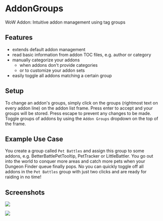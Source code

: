 AddonGroups
===========

WoW Addon: Intuitive addon management using tag groups

Features
--------
- extends default addon management
- read basic information from addon TOC files, e.g. author or category
- manually categorize your addons
  - when addons don't provide categories
  - or to customize your addon sets
- easily toggle all addons matching a certain group

Setup
-----
To change an addon's groups, simply click on the groups (rightmost text on every addon line) on the addon list frame. Press enter to accept and your groups will be stored. Press escape to prevent any changes to be made.
Toggle groups of addons by using the `Addon Groups` dropdown on the top of the frame.

Example Use Case
----------------
You create a group called `Pet Battles` and assign this group to some addons, e.g. BetterBattlePetTooltip, PetTracker or LittleBattler. You go out into the world to conquer more areas and catch more pets when your Dungeon Finder queue finally pops.
No you can quickly toggle off all addons in the `Pet Battles` group with just two clicks and are ready for raiding in no time!

Screenshots
-----------
![](https://cloud.githubusercontent.com/assets/151904/4980329/5a44c8c2-68ff-11e4-8610-fd241118b6d7.png)

![](https://cloud.githubusercontent.com/assets/151904/4980330/5a4768ac-68ff-11e4-9c58-7d9f8293595a.png)
